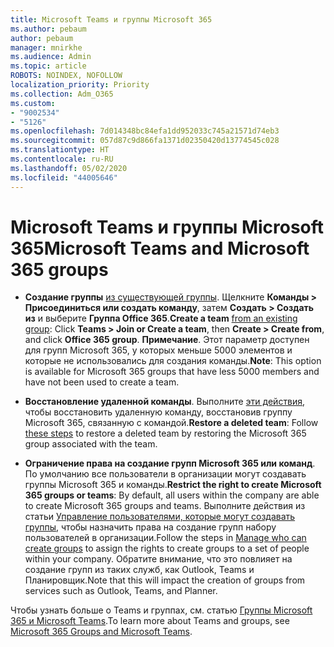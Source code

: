 ```yaml
---
title: Microsoft Teams и группы Microsoft 365
ms.author: pebaum
author: pebaum
manager: mnirkhe
ms.audience: Admin
ms.topic: article
ROBOTS: NOINDEX, NOFOLLOW
localization_priority: Priority
ms.collection: Adm_O365
ms.custom:
- "9002534"
- "5126"
ms.openlocfilehash: 7d014348bc84efa1dd952033c745a21571d74eb3
ms.sourcegitcommit: 057d87c9d866fa1371d02350420d13774545c028
ms.translationtype: HT
ms.contentlocale: ru-RU
ms.lasthandoff: 05/02/2020
ms.locfileid: "44005646"
---
```

# <a name="microsoft-teams-and-microsoft-365-groups"></a><span data-ttu-id="cfed1-102">Microsoft Teams и группы Microsoft 365</span><span class="sxs-lookup"><span data-stu-id="cfed1-102">Microsoft Teams and Microsoft 365 groups</span></span>

- <span data-ttu-id="cfed1-103">**Создание группы** [из существующей группы](https://support.microsoft.com/ru-RU/office/create-a-team-from-an-existing-group-24ec428e-40d7-4a1a-ab87-29be7d145865). Щелкните **Команды > Присоединиться или создать команду**, затем **Создать > Создать из** и выберите **Группа Office 365**.</span><span class="sxs-lookup"><span data-stu-id="cfed1-103">**Create a team** [from an existing group](https://support.microsoft.com/ru-RU/office/create-a-team-from-an-existing-group-24ec428e-40d7-4a1a-ab87-29be7d145865):  Click **Teams > Join or Create a team**, then **Create  > Create from**, and click **Office 365 group**.</span></span> <span data-ttu-id="cfed1-104">**Примечание**. Этот параметр доступен для групп Microsoft 365, у которых меньше 5000 элементов и которые не использовались для создания команды.</span><span class="sxs-lookup"><span data-stu-id="cfed1-104">**Note**: This option is available for Microsoft 365 groups that have less 5000 members and have not been used to create a team.</span></span>

- <span data-ttu-id="cfed1-105">**Восстановление удаленной команды**. Выполните [эти действия](https://docs.microsoft.com/microsoftteams/archive-or-delete-a-team#restore-a-deleted-team), чтобы восстановить удаленную команду, восстановив группу Microsoft 365, связанную с командой.</span><span class="sxs-lookup"><span data-stu-id="cfed1-105">**Restore a deleted team**: Follow [these steps](https://docs.microsoft.com/microsoftteams/archive-or-delete-a-team#restore-a-deleted-team) to restore a deleted team by restoring the Microsoft 365 group associated with the team.</span></span>

- <span data-ttu-id="cfed1-106">**Ограничение права на создание групп Microsoft 365 или команд**. По умолчанию все пользователи в организации могут создавать группы Microsoft 365 и команды.</span><span class="sxs-lookup"><span data-stu-id="cfed1-106">**Restrict the right to create Microsoft 365 groups or teams**: By default, all users within the company are able to create Microsoft 365 groups and teams.</span></span>  <span data-ttu-id="cfed1-107">Выполните действия из статьи [Управление пользователями, которые могут создавать группы](https://support.office.com/article/Manage-who-can-create-Office-365-Groups-4c46c8cb-17d0-44b5-9776-005fced8e618), чтобы назначить права на создание групп набору пользователей в организации.</span><span class="sxs-lookup"><span data-stu-id="cfed1-107">Follow the steps in [Manage who can create groups](https://support.office.com/article/Manage-who-can-create-Office-365-Groups-4c46c8cb-17d0-44b5-9776-005fced8e618) to assign the rights to create groups to a set of people within your company.</span></span> <span data-ttu-id="cfed1-108">Обратите внимание, что это повлияет на создание групп из таких служб, как Outlook, Teams и Планировщик.</span><span class="sxs-lookup"><span data-stu-id="cfed1-108">Note that this will impact the creation of groups from services such as Outlook, Teams, and Planner.</span></span>

<span data-ttu-id="cfed1-109">Чтобы узнать больше о Teams и группах, см. статью [Группы Microsoft 365 и Microsoft Teams](https://docs.microsoft.com/microsoftteams/office-365-groups).</span><span class="sxs-lookup"><span data-stu-id="cfed1-109">To learn more about Teams and groups, see [Microsoft 365 Groups and Microsoft Teams](https://docs.microsoft.com/microsoftteams/office-365-groups).</span></span>
